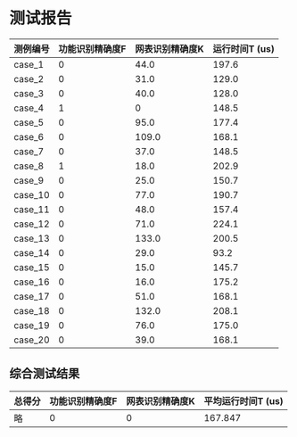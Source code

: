 # 测试报告

测例编号 | 功能识别精确度F | 网表识别精确度K | 运行时间T (us)
--- | --- | --- | ---
case_1 | 0 | 44.0 | 197.6
case_2 | 0 | 31.0 | 129.0
case_3 | 0 | 40.0 | 128.0
case_4 | 1 | 0 | 148.5
case_5 | 0 | 95.0 | 177.4
case_6 | 0 | 109.0 | 168.1
case_7 | 0 | 37.0 | 148.5
case_8 | 1 | 18.0 | 202.9
case_9 | 0 | 25.0 | 150.7
case_10 | 0 | 77.0 | 190.7
case_11 | 0 | 48.0 | 157.4
case_12 | 0 | 71.0 | 224.1
case_13 | 0 | 133.0 | 200.5
case_14 | 0 | 29.0 | 93.2
case_15 | 0 | 15.0 | 145.7
case_16 | 0 | 16.0 | 175.2
case_17 | 0 | 51.0 | 168.1
case_18 | 0 | 132.0 | 208.1
case_19 | 0 | 76.0 | 175.0
case_20 | 0 | 39.0 | 168.1
 ## 综合测试结果

总得分| 功能识别精确度F | 网表识别精确度K | 平均运行时间T (us)
--- | --- | --- | --- 
 略 | 0 | 0 | 167.847 

